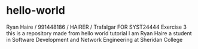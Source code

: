 # hello-world
Ryan Haire / 991448186 / HAIRER / Trafalgar FOR SYST24444 Exercise 3
this is a repository made from hello world tutorial
I am Ryan Haire a student in Software Development and Network Engineering at Sheridan College
